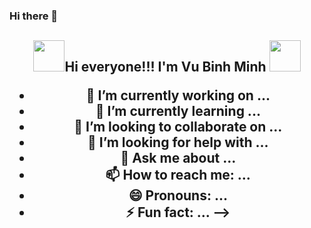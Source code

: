 ### Hi there 👋

<div style="margin: auto;">
<div style="text-align: center">
  <h2> <img src="https://assets.pinterest.com/ext/embed.html?id=315603886396944849" width="50" height="50"</img>Hi everyone!!! I'm <b>Vu Binh Minh</b>  <img src="https://assets.pinterest.com/ext/embed.html?id=232850243224115271" width="50" height="50"</img>

- 🔭 I’m currently working on ...
- 🌱 I’m currently learning ...
- 👯 I’m looking to collaborate on ...
- 🤔 I’m looking for help with ...
- 💬 Ask me about ...
- 📫 How to reach me: ...
- 😄 Pronouns: ...
- ⚡ Fun fact: ...
-->
